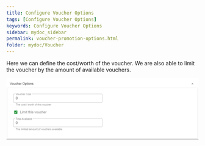 ```yaml
---
title: Configure Voucher Options
tags: [Configure Voucher Options]
keywords: Configure Voucher Options
sidebar: mydoc_sidebar
permalink: voucher-promotion-options.html
folder: mydoc/Voucher
---
```


Here we can define the cost/worth of the voucher. We are also able to limit the voucher by the amount of available vouchers. 

<img src="\img\Promotions\VoucherOptions.png" alt="">